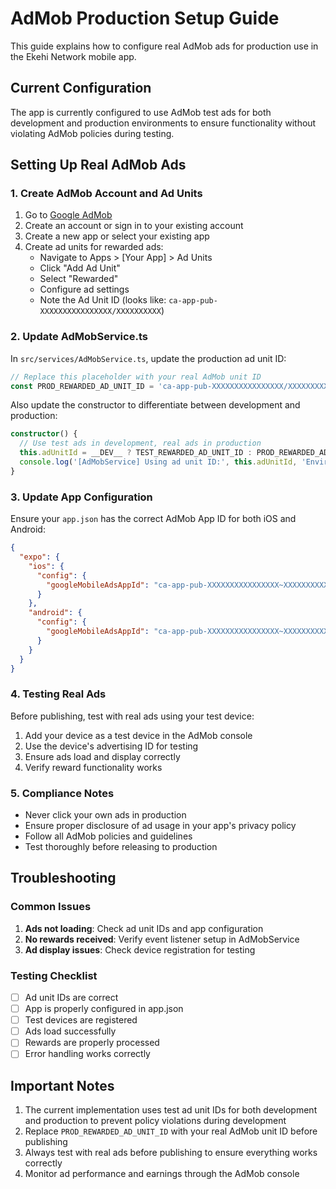 # AdMob Production Setup Guide

This guide explains how to configure real AdMob ads for production use in the Ekehi Network mobile app.

## Current Configuration

The app is currently configured to use AdMob test ads for both development and production environments to ensure functionality without violating AdMob policies during testing.

## Setting Up Real AdMob Ads

### 1. Create AdMob Account and Ad Units

1. Go to [Google AdMob](https://admob.google.com/)
2. Create an account or sign in to your existing account
3. Create a new app or select your existing app
4. Create ad units for rewarded ads:
   - Navigate to Apps > [Your App] > Ad Units
   - Click "Add Ad Unit"
   - Select "Rewarded"
   - Configure ad settings
   - Note the Ad Unit ID (looks like: `ca-app-pub-XXXXXXXXXXXXXXXX/XXXXXXXXXX`)

### 2. Update AdMobService.ts

In `src/services/AdMobService.ts`, update the production ad unit ID:

```typescript
// Replace this placeholder with your real AdMob unit ID
const PROD_REWARDED_AD_UNIT_ID = 'ca-app-pub-XXXXXXXXXXXXXXXX/XXXXXXXXXX'; // Your real ID here
```

Also update the constructor to differentiate between development and production:

```typescript
constructor() {
  // Use test ads in development, real ads in production
  this.adUnitId = __DEV__ ? TEST_REWARDED_AD_UNIT_ID : PROD_REWARDED_AD_UNIT_ID;
  console.log('[AdMobService] Using ad unit ID:', this.adUnitId, 'Environment:', __DEV__ ? 'Development' : 'Production');
}
```

### 3. Update App Configuration

Ensure your `app.json` has the correct AdMob App ID for both iOS and Android:

```json
{
  "expo": {
    "ios": {
      "config": {
        "googleMobileAdsAppId": "ca-app-pub-XXXXXXXXXXXXXXXX~XXXXXXXXXX"
      }
    },
    "android": {
      "config": {
        "googleMobileAdsAppId": "ca-app-pub-XXXXXXXXXXXXXXXX~XXXXXXXXXX"
      }
    }
  }
}
```

### 4. Testing Real Ads

Before publishing, test with real ads using your test device:

1. Add your device as a test device in the AdMob console
2. Use the device's advertising ID for testing
3. Ensure ads load and display correctly
4. Verify reward functionality works

### 5. Compliance Notes

- Never click your own ads in production
- Ensure proper disclosure of ad usage in your app's privacy policy
- Follow all AdMob policies and guidelines
- Test thoroughly before releasing to production

## Troubleshooting

### Common Issues

1. **Ads not loading**: Check ad unit IDs and app configuration
2. **No rewards received**: Verify event listener setup in AdMobService
3. **Ad display issues**: Check device registration for testing

### Testing Checklist

- [ ] Ad unit IDs are correct
- [ ] App is properly configured in app.json
- [ ] Test devices are registered
- [ ] Ads load successfully
- [ ] Rewards are properly processed
- [ ] Error handling works correctly

## Important Notes

1. The current implementation uses test ad unit IDs for both development and production to prevent policy violations during development
2. Replace `PROD_REWARDED_AD_UNIT_ID` with your real AdMob unit ID before publishing
3. Always test with real ads before publishing to ensure everything works correctly
4. Monitor ad performance and earnings through the AdMob console